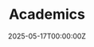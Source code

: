 ---
title: "Academics"
date: 2025-05-17T00:00:00Z
last_updated: If an FAQ is updated, the date of the edit. Otherwise, same as the `date` attribute. Format - `YYYY-MM-DDT00:00:00Z`
draft: true
url: /resources/academics 
layout: Value should be set to "faq-question""
summary: Summary text that will show up on the topic page with the full list of FAQs (see first image)
contributors: Names of the people that contributed to writing and editing the FAQ
---